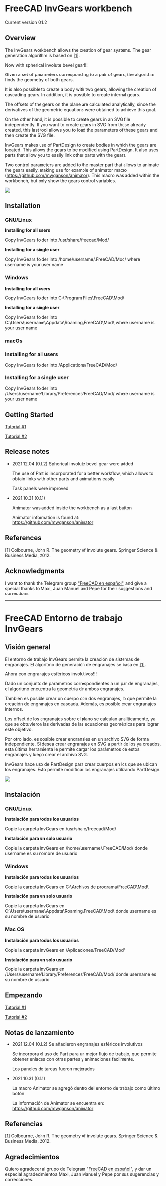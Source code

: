 # FreeCAD InvGears workbench

Current version 0.1.2

## Overview

The InvGears workbench allows the creation of gear systems. The gear generation algorithm is based on [[1]](#1).

Now with spherical involute bevel gear!!!

Given a set of parameters corresponding to a pair of gears, the algorithm finds the geometry of both gears.

It is also possible to create a body with two gears, allowing the creation of cascading gears.
In addition, it is possible to create internal gears.

The offsets of the gears on the plane are calculated analytically, since the derivatives of the geometric equations were obtained to achieve this goal.

On the other hand, it is possible to create gears in an SVG file independently. If you want to create gears in SVG from those already created, this last tool allows you to load the parameters of these gears and then create the SVG file.

InvGears makes use of PartDesign to create bodies in which the gears are located. This allows the gears to be modified using PartDesign. It also uses parts that allow you to easily link other parts with the gears.

Two control parameters are added to the master part that allows to animate the gears easily, making use for example of animator macro (https://github.com/mwganson/animator). This macro was added within the workbench, but only show the gears control variables.


![](freecad/invgears/Resources/media/sphericalGears.gif)


## Installation

### **GNU/Linux**

**Installing for all users**

Copy InvGears folder into /usr/share/freecad/Mod/

**Installing for a single user**

Copy InvGears folder into /home/username/.FreeCAD/Mod/  where username is your user name

### **Windows**

**Installing for all users**

Copy InvGears folder into C:\Program Files\FreeCAD\Mod\

**Installing for a single user**

Copy InvGears folder into C:\Users\username\Appdata\Roaming\FreeCAD\Mod\ where username is your user name

### **macOs**

### Installing for all users

Copy InvGears folder into /Applications/FreeCAD/Mod/

### Installing for a single user

Copy InvGears folder into /Users/username/Library/Preferences/FreeCAD/Mod/ where username is your user name

## Getting Started

[Tutorial #1](freecad/invgears/Resources/tutorial/tutorial1.md)

[Tutorial #2](freecad/invgears/Resources/tutorial/tutorial2.md)

## Release notes
- 2021.12.04 (0.1.2)
    Spherical involute bevel gear were added

    The use of Part is incorporated for a better workflow, which allows to obtain links with other parts and animations easily

    Task panels were improved

- 2021.10.31 (0.1.1)

    Animator was added inside the workbench as a last button

    Animator information is found at: https://github.com/mwganson/animator

## References
<a id="1">[1]</a> 
Colbourne, John R. The geometry of involute gears. Springer Science & Business Media, 2012.

## Acknowledgments

I want to thank the Telegram group ["FreeCAD en español"](https://t.me/FreeCAD_Es), and give a special thanks to Maxi, Juan Manuel and Pepe for their suggestions and corrections

******************************************************************************************************************

# FreeCAD Entorno de trabajo InvGears

## Visión general

El entorno de trabajo InvGears permite la creación de sistemas de engranajes. El algoritmo de generación de engranajes se basa en [[1]](#1).

Ahora con engranajes esféricos involutivos!!!

Dado un conjunto de parámetros correspondientes a un par de engranajes, el algoritmo encuentra la geometría de ambos engranajes.

También es posible crear un cuerpo con dos engranajes, lo que permite la creación de engranajes en cascada. Además, es posible crear engranajes internos.

Los offset de los engranajes sobre el plano se calculan analíticamente, ya que se obtuvieron las derivadas de las ecuaciones geométricas para lograr este objetivo.

Por otro lado, es posible crear engranajes en un archivo SVG de forma independiente. Si desea crear engranajes en SVG a partir de los ya creados, esta última herramienta le permite cargar los parámetros de estos engranajes y luego crear el archivo SVG.

InvGears hace uso de PartDesign para crear cuerpos en los que se ubican los engranajes. Esto permite modificar los engranajes utilizando PartDesign.

![](freecad/invgears/Resources/media/sphericalGears.gif)


## Instalación

### **GNU/Linux**

**Instalación para todos los usuarios**

Copie la carpeta InvGears en /usr/share/freecad/Mod/

**Instalación para un solo usuario**

Copie la carpeta InvGears en /home/username/.FreeCAD/Mod/ donde username es su nombre de usuario

### **Windows**

**Instalación para todos los usuarios**

Copie la carpeta InvGears en C:\Archivos de programa\FreeCAD\Mod\

**Instalación para un solo usuario**

Copie la carpeta InvGears en C:\Users\username\Appdata\Roaming\FreeCAD\Mod\ donde username es su nombre de usuario

### **Mac OS**

**Instalación para todos los usuarios**

Copie la carpeta InvGears en /Aplicaciones/FreeCAD/Mod/

**Instalación para un solo usuario**

Copie la carpeta InvGears en /Users/username/Library/Preferences/FreeCAD/Mod/ donde username es su nombre de usuario

## Empezando

[Tutorial #1](freecad/invgears/Resources/tutorial/tutorial1.md)

[Tutorial #2](freecad/invgears/Resources/tutorial/tutorial2.md)

## Notas de lanzamiento

- 2021.12.04 (0.1.2)
    Se añadieron engranajes esféricos involutivos

    Se incorpora el uso de Part para un mejor flujo de trabajo, que permite obtener enlaces con otras partes y animaciones facilmente.

    Los paneles de tareas fueron mejorados

- 2021.10.31 (0.1.1)

    La macro Animator se agregó dentro del entorno de trabajo como último botón

    La información de Animator se encuentra en: https://github.com/mwganson/animator

## Referencias
<a id="1">[1]</a> 
Colbourne, John R. The geometry of involute gears. Springer Science & Business Media, 2012.


## Agradecimientos

Quiero agradecer al grupo de Telegram ["FreeCAD en español"](https://t.me/FreeCAD_Es), y dar un especial agradecimientoa  Maxi, Juan Manuel y Pepe por sus sugerencias y correcciones.
